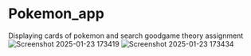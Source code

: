 # Pokemon_app
 Displaying cards of pokemon and search goodgame theory assignment
![Screenshot 2025-01-23 173419](https://github.com/user-attachments/assets/206471d1-cc66-47b5-a082-e685c60a1c5a)
![Screenshot 2025-01-23 173434](https://github.com/user-attachments/assets/0b0be26b-211d-4ac1-b0c4-eb312229f7eb)
